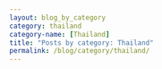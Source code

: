 ```yaml
---
layout: blog_by_category
category: thailand
category-name: [Thailand]
title: "Posts by category: Thailand"
permalink: /blog/category/thailand/
---
```

